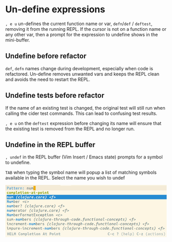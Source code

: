 # Un-define expressions
`, e u` un-defines the current function name or var, `defn`/`def` / `deftest`, removing it from the running REPL.  If the cursor is not on a function name or any other var, then a prompt for the expression to undefine shows in the mini-buffer.


## Undefine before refactor
`def`, `defn` names change during development, especially when code is refactored.  Un-define removes unwanted vars and keeps the REPL clean and avoids the need to restart the REPL.


## Undefine tests before refactor
If the name of an existing test is changed, the original test will still run when calling the cider test commands.  This can lead to confusing test results.

`, e u` on the `deftest` expression before changing its name will ensure that the existing test is removed from the REPL and no longer run.


## Undefine in the REPL buffer
`, undef` in the REPL buffer (Vim Insert / Emacs state) prompts for a symbol to undefine.

`TAB` when typing the symbol name will popup a list of matching symbols available in the REPL.  Select the name you wish to undef

[![Spacemacs Clojure REPL undef symbol helm narrowing](/images/spacemacs-clojure-repl-undef-symbol-helm-narrowing.png)](/images/spacemacs-clojure-repl-undef-symbol-helm-narrowing.png)
